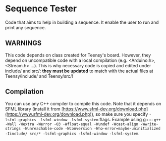 # Sequence Tester

Code that aims to help in building a sequence. It enable the user to run and print any sequence.

## WARNINGS

This code depends on class created for Teensy's board. However, they depend on uncompatible code with a local compilation (e.g. <Arduino.h>, <Stream.h> ...). This is why necessary code is copied and edited under include/ and src/: **they must be updated** to match with the actual files at Teensy/include/ and Teensy/src/!

## Compilation

You can use any C++ compiler to compile this code. Note that it depends on SFML library (install it from [https://www.sfml-dev.org/download.php](https://www.sfml-dev.org/download.php)), so make sure you specify `-lsfml-graphics -lsfml-window -lsfml-system` flags.
Example using g++: `g++ -Wall -Wextra -Werror -O3 -Wfloat-equal -Wundef -Wcast-align -Wwrite-strings -Wunreachable-code -Wconversion -Wno-error=maybe-uninitialized -Iinclude/ src/* -lsfml-graphics -lsfml-window -lsfml-system`.
